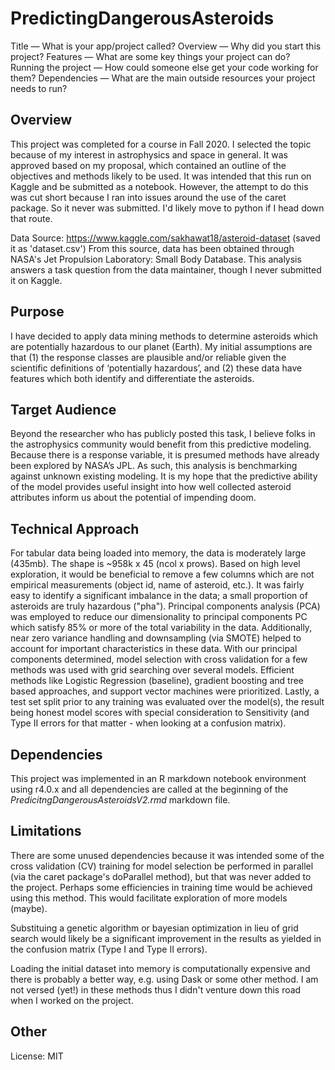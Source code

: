 # PredictingDangerousAsteroids

Title — What is your app/project called?
Overview — Why did you start this project?
Features — What are some key things your project can do?
Running the project — How could someone else get your code working for them?
Dependencies — What are the main outside resources your project needs to run?


## Overview
This project was completed for a course in Fall 2020. I selected the topic because of my interest in astrophysics and space in general. It was approved based on my proposal, which contained an outline of the objectives and methods likely to be used. It was intended that this run on Kaggle and be submitted as a notebook. However, the attempt to do this was cut short because I ran into issues around the use of the caret package. So it never was submitted. I'd likely move to python if I head down that route.

Data Source: https://www.kaggle.com/sakhawat18/asteroid-dataset (saved it as 'dataset.csv')
From this source, data has been obtained through NASA's Jet Propulsion Laboratory: Small Body Database. This analysis answers a task question from the data maintainer, though I never submitted it on Kaggle.


## Purpose
I have decided to apply data mining methods to determine asteroids which are potentially hazardous to our planet (Earth). My initial assumptions are that (1) the response classes are plausible and/or reliable given the scientific definitions of ‘potentially hazardous’, and (2) these data have features which both identify and differentiate the asteroids. 

## Target Audience
Beyond the researcher who has publicly posted this task, I believe folks in the astrophysics community would benefit from this predictive modeling. Because there is a response variable, it is presumed methods have already been explored by NASA’s JPL. As such, this analysis is benchmarking against unknown existing modeling. It is my hope that the predictive ability of the model provides useful insight into how well collected asteroid attributes inform us about the potential of impending doom.

## Technical Approach
For tabular data being loaded into memory, the data is moderately large (435mb). The shape is ~958k x 45 (ncol x prows). Based on high level exploration, it would be beneficial to remove a few columns which are not empirical measurements (object id, name of asteroid, etc.). It was fairly easy to identify a significant imbalance in the data; a small proportion of asteroids are truly hazardous ("pha"). Principal components analysis (PCA) was employed to reduce our dimensionality to principal components PC which satisfy 85% or more of the total variability in the data. Additionally, near zero variance handling and downsampling (via SMOTE) helped to account for important characteristics in these data.  With our principal components determined, model selection with cross validation for a few methods was used with grid searching over several models. Efficient methods like Logistic Regression (baseline), gradient boosting and tree based approaches, and support vector machines were prioritized. Lastly, a test set split prior to any training was evaluated over the model(s), the result being honest model scores with special consideration to Sensitivity (and Type II errors for that matter - when looking at a confusion matrix).

## Dependencies
This project was implemented in an R markdown notebook environment using r4.0.x and all dependencies are called at the beginning of the *PredicitngDangerousAsteroidsV2.rmd* markdown file.

## Limitations
There are some unused dependencies because it was intended some of the cross validation (CV) training for model selection be performed in parallel (via the caret package's doParallel method), but that was never added to the project. Perhaps some efficiencies in training time would be achieved using this method. This would facilitate exploration of more models (maybe).

Substituing a genetic algorithm or bayesian optimization in lieu of grid search would likely be a significant improvement in the results as yielded in the confusion matrix (Type I and Type II errors).

Loading the initial dataset into memory is computationally expensive and there is probably a better way, e.g. using Dask or some other method. I am not versed (yet!) in these methods thus I didn't venture down this road when I worked on the project.

## Other

License: MIT